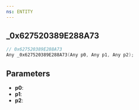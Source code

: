 ```yaml
---
ns: ENTITY
---
```

## _0x627520389E288A73

```c
// 0x627520389E288A73
Any _0x627520389E288A73(Any p0, Any p1, Any p2);
```

## Parameters
* **p0**:
* **p1**:
* **p2**:
